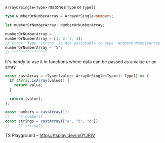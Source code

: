 `ArrayOrSingle<Type>` matches `Type` or `Type[]`

```ts
type NumberOrNumberArray = ArrayOrSingle<number>;

let numberOrNumberArray: NumberOrNumberArray;

numberOrNumberArray = 1;
numberOrNumberArray = [1, 2, 3, 4];
// error: Type 'string' is not assignable to type 'NumberOrNumberArray'
numberOrNumberArray = "5";
// ^^^^^^^^^^^^^^^^
```

It's handy to use it in functions where data can be passed as a value or an array

```ts
const castArray = <Type>(value: ArrayOrSingle<Type>): Type[] => {
  if (Array.isArray(value)) {
    return value;
  }

  return [value];
};

const numbers = castArray(1);
//    ^? number[]
const strings = castArray(["a", "b", "c"]);
//    ^? string[]
```

TS Playground – https://tsplay.dev/m0YJRW
